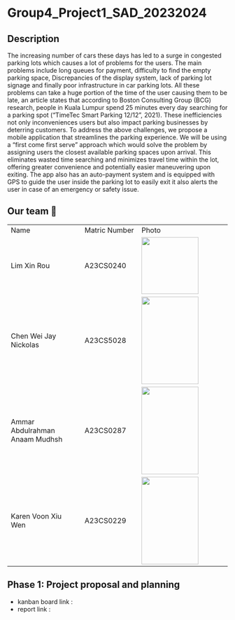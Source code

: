 # Group4_Project1_SAD_20232024

## Description 
The increasing number of cars these days has led to a surge in congested parking lots which causes a lot of problems for the users. The main problems include long queues for payment, difficulty to find the empty parking space, Discrepancies of the display system, lack of parking lot signage and finally poor infrastructure in car parking lots. All these problems can take a huge portion of the time of the user causing them to be late, an article states that according to Boston Consulting Group (BCG) research, people in Kuala Lumpur spend 25 minutes every day searching for a parking spot (“TimeTec Smart Parking 12/12”, 2021). These inefficiencies not only inconveniences users but also impact parking businesses by deterring customers.
To address the above challenges, we propose a mobile application that streamlines the parking experience. We will be using a “first come first serve” approach which would solve the problem by assigning users the closest available parking spaces upon arrival. This eliminates wasted time searching and minimizes travel time within the lot, offering greater convenience and potentially easier maneuvering upon exiting. The app also has an auto-payment system and is equipped with GPS to guide the user inside the parking lot to easily exit it also alerts the user in case of an emergency or safety issue.


## Our team :runner:
<table>
  <tr>
    <td width="250px">Name</td>
    <td width="150px">Matric Number</td>
    <td width="300px">Photo</td>
  </tr>
  <tr>
    <td>Lim Xin Rou</td>
    <td>A23CS0240</td>
    <td><img src="https://github.com/xr-lim/Group4_Project1_SAD_20232024/assets/133843320/68017514-42ec-4d66-84b7-fc9962db2cd6"
"height="200" width="130"></td>
  </tr>
  <tr>
    <td>Chen Wei Jay Nickolas</td>
    <td>A23CS5028</td>
    <td><img src= https://github.com/jjn7702/SECJ1023-PT2/assets/148372073/00a4950c-8af5-4886-b4aa-acb13d59c117" height="200" width="130"></td>
  </tr>
  <tr>
    <td>Ammar Abdulrahman Anaam Mudhsh</td>
    <td>A23CS0287</td>
    <td><img src= "https://github.com/xr-lim/Group4_Project1_SAD_20232024/assets/133843320/f6d0ee85-ba33-47c2-bb1d-ebfebb8cc96e" height="200" width="130"
></td>
</tr>
  <tr>
    <td>Karen Voon Xiu Wen</td>
    <td>A23CS0229</td>
    <td><img src= "https://github.com/xr-lim/Group4_Project1_SAD_20232024/assets/133843320/ad26694b-eeae-4de9-bd39-d61c177e09a0"
 height="200" width="130"></td>
  </tr>
</table>

## Phase 1: Project proposal and planning 
- kanban board link :
- report link :
